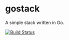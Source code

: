 gostack
=======

A simple stack written in Go.

[![Build Status](https://travis-ci.org/jackspirou/gostack.svg?branch=master)](https://travis-ci.org/jackspirou/gostack)
